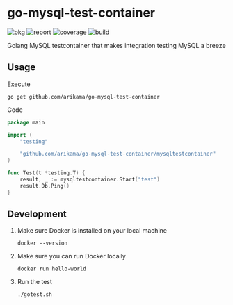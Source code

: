 # go-mysql-test-container

[![pkg](https://pkg.go.dev/badge/github.com/arikama/go-mysql-test-container.svg)](https://pkg.go.dev/github.com/arikama/go-mysql-test-container)
[![report](https://goreportcard.com/badge/github.com/arikama/go-mysql-test-container)](https://goreportcard.com/report/github.com/arikama/go-mysql-test-container)
[![coverage](https://codecov.io/gh/arikama/go-mysql-test-container/branch/master/graph/badge.svg?token=isZCzDyj1N)](https://codecov.io/gh/arikama/go-mysql-test-container)
[![build](https://github.com/arikama/go-mysql-test-container/actions/workflows/build.yml/badge.svg)](https://github.com/arikama/go-mysql-test-container/actions/workflows/build.yml)

Golang MySQL testcontainer that makes integration testing MySQL a breeze

## Usage

Execute

```
go get github.com/arikama/go-mysql-test-container
```

Code

```go
package main

import (
	"testing"

	"github.com/arikama/go-mysql-test-container/mysqltestcontainer"
)

func Test(t *testing.T) {
	result, _ := mysqltestcontainer.Start("test")
	result.Db.Ping()
}
```

## Development

1. Make sure Docker is installed on your local machine

   ```
   docker --version
   ```

2. Make sure you can run Docker locally

   ```
   docker run hello-world
   ```

3. Run the test

   ```
   ./gotest.sh
   ```
